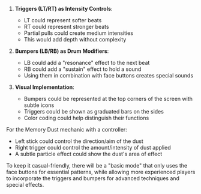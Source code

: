 1. **Triggers (LT/RT) as Intensity Controls**:

   * LT could represent softer beats  
   * RT could represent stronger beats  
   * Partial pulls could create medium intensities  
   * This would add depth without complexity  
2. **Bumpers (LB/RB) as Drum Modifiers**:

   * LB could add a "resonance" effect to the next beat  
   * RB could add a "sustain" effect to hold a sound  
   * Using them in combination with face buttons creates special sounds  
3. **Visual Implementation**:

   * Bumpers could be represented at the top corners of the screen with subtle icons  
   * Triggers could be shown as graduated bars on the sides  
   * Color coding could help distinguish their functions

For the Memory Dust mechanic with a controller:

* Left stick could control the direction/aim of the dust  
* Right trigger could control the amount/intensity of dust applied  
* A subtle particle effect could show the dust's area of effect

To keep it casual-friendly, there will be a "basic mode" that only uses the face buttons for essential patterns, while allowing more experienced players to incorporate the triggers and bumpers for advanced techniques and special effects.

